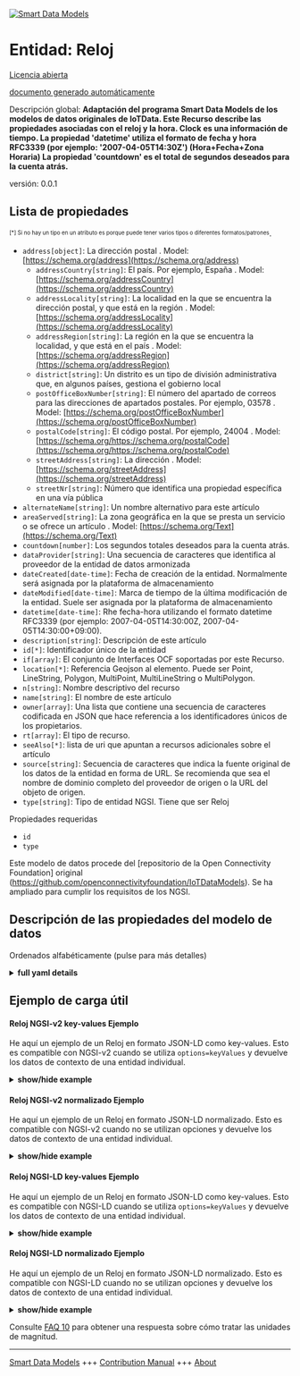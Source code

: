 <!-- 10-Header -->    
[![Smart Data Models](https://smartdatamodels.org/wp-content/uploads/2022/01/SmartDataModels_logo.png "Logo")](https://smartdatamodels.org)    
Entidad: Reloj    
==============<!-- /10-Header -->    
<!-- 15-License -->    
[Licencia abierta](https://github.com/smart-data-models//dataModel.OCF/blob/master/Clock/LICENSE.md)    
[documento generado automáticamente](https://docs.google.com/presentation/d/e/2PACX-1vTs-Ng5dIAwkg91oTTUdt8ua7woBXhPnwavZ0FxgR8BsAI_Ek3C5q97Nd94HS8KhP-r_quD4H0fgyt3/pub?start=false&loop=false&delayms=3000#slide=id.gb715ace035_0_60)    
<!-- /15-License -->    
<!-- 20-Description -->    
Descripción global: **Adaptación del programa Smart Data Models de los modelos de datos originales de IoTData. Este Recurso describe las propiedades asociadas con el reloj y la hora. Clock es una información de tiempo. La propiedad 'datetime' utiliza el formato de fecha y hora RFC3339 (por ejemplo: '2007-04-05T14:30Z') (Hora+Fecha+Zona Horaria) La propiedad 'countdown' es el total de segundos deseados para la cuenta atrás.**    
versión: 0.0.1    
<!-- /20-Description -->    
<!-- 30-PropertiesList -->    
## Lista de propiedades    
<sup><sub>[*] Si no hay un tipo en un atributo es porque puede tener varios tipos o diferentes formatos/patrones</sub></sup>.    
- `address[object]`: La dirección postal  . Model: [https://schema.org/address](https://schema.org/address)	- `addressCountry[string]`: El país. Por ejemplo, España  . Model: [https://schema.org/addressCountry](https://schema.org/addressCountry)    
	- `addressLocality[string]`: La localidad en la que se encuentra la dirección postal, y que está en la región  . Model: [https://schema.org/addressLocality](https://schema.org/addressLocality)    
	- `addressRegion[string]`: La región en la que se encuentra la localidad, y que está en el país  . Model: [https://schema.org/addressRegion](https://schema.org/addressRegion)    
	- `district[string]`: Un distrito es un tipo de división administrativa que, en algunos países, gestiona el gobierno local      
	- `postOfficeBoxNumber[string]`: El número del apartado de correos para las direcciones de apartados postales. Por ejemplo, 03578  . Model: [https://schema.org/postOfficeBoxNumber](https://schema.org/postOfficeBoxNumber)    
	- `postalCode[string]`: El código postal. Por ejemplo, 24004  . Model: [https://schema.org/https://schema.org/postalCode](https://schema.org/https://schema.org/postalCode)    
	- `streetAddress[string]`: La dirección  . Model: [https://schema.org/streetAddress](https://schema.org/streetAddress)    
	- `streetNr[string]`: Número que identifica una propiedad específica en una vía pública      
- `alternateName[string]`: Un nombre alternativo para este artículo  - `areaServed[string]`: La zona geográfica en la que se presta un servicio o se ofrece un artículo  . Model: [https://schema.org/Text](https://schema.org/Text)- `countdown[number]`: Los segundos totales deseados para la cuenta atrás.  - `dataProvider[string]`: Una secuencia de caracteres que identifica al proveedor de la entidad de datos armonizada  - `dateCreated[date-time]`: Fecha de creación de la entidad. Normalmente será asignada por la plataforma de almacenamiento  - `dateModified[date-time]`: Marca de tiempo de la última modificación de la entidad. Suele ser asignada por la plataforma de almacenamiento  - `datetime[date-time]`: Rhe fecha-hora utilizando el formato datetime RFC3339 (por ejemplo: 2007-04-05T14:30:00Z, 2007-04-05T14:30:00+09:00).  - `description[string]`: Descripción de este artículo  - `id[*]`: Identificador único de la entidad  - `if[array]`: El conjunto de Interfaces OCF soportadas por este Recurso.  - `location[*]`: Referencia Geojson al elemento. Puede ser Point, LineString, Polygon, MultiPoint, MultiLineString o MultiPolygon.  - `n[string]`: Nombre descriptivo del recurso  - `name[string]`: El nombre de este artículo  - `owner[array]`: Una lista que contiene una secuencia de caracteres codificada en JSON que hace referencia a los identificadores únicos de los propietarios.  - `rt[array]`: El tipo de recurso.  - `seeAlso[*]`: lista de uri que apuntan a recursos adicionales sobre el artículo  - `source[string]`: Secuencia de caracteres que indica la fuente original de los datos de la entidad en forma de URL. Se recomienda que sea el nombre de dominio completo del proveedor de origen o la URL del objeto de origen.  - `type[string]`: Tipo de entidad NGSI. Tiene que ser Reloj  <!-- /30-PropertiesList -->    
<!-- 35-RequiredProperties -->    
Propiedades requeridas    
- `id`  - `type`  <!-- /35-RequiredProperties -->    
<!-- 40-RequiredProperties -->    
Este modelo de datos procede del [repositorio de la Open Connectivity Foundation] original (https://github.com/openconnectivityfoundation/IoTDataModels). Se ha ampliado para cumplir los requisitos de los NGSI.    
<!-- /40-RequiredProperties -->    
<!-- 50-DataModelHeader -->    
## Descripción de las propiedades del modelo de datos    
Ordenados alfabéticamente (pulse para más detalles)    
<!-- /50-DataModelHeader -->    
<!-- 60-ModelYaml -->    
<details><summary><strong>full yaml details</strong></summary>      
```yaml    
Clock:      
  description: 'Smart Data Models Program adaptation of the original IoTData data Models. This Resource describes the properties associated with clock and time. Clock is a time information. The Property ''datetime'' is using RFC3339 datetime format (e.g: ''2007-04-05T14:30Z'') (Time+Date+Timezone) The Property ''countdown'' is the desired total seconds for countdown.'      
  properties:      
    address:      
      description: The mailing address      
      properties:      
        addressCountry:      
          description: 'The country. For example, Spain'      
          type: string      
          x-ngsi:      
            model: https://schema.org/addressCountry      
            type: Property      
        addressLocality:      
          description: 'The locality in which the street address is, and which is in the region'      
          type: string      
          x-ngsi:      
            model: https://schema.org/addressLocality      
            type: Property      
        addressRegion:      
          description: 'The region in which the locality is, and which is in the country'      
          type: string      
          x-ngsi:      
            model: https://schema.org/addressRegion      
            type: Property      
        district:      
          description: 'A district is a type of administrative division that, in some countries, is managed by the local government'      
          type: string      
          x-ngsi:      
            type: Property      
        postOfficeBoxNumber:      
          description: 'The post office box number for PO box addresses. For example, 03578'      
          type: string      
          x-ngsi:      
            model: https://schema.org/postOfficeBoxNumber      
            type: Property      
        postalCode:      
          description: 'The postal code. For example, 24004'      
          type: string      
          x-ngsi:      
            model: https://schema.org/https://schema.org/postalCode      
            type: Property      
        streetAddress:      
          description: The street address      
          type: string      
          x-ngsi:      
            model: https://schema.org/streetAddress      
            type: Property      
        streetNr:      
          description: Number identifying a specific property on a public street      
          type: string      
          x-ngsi:      
            type: Property      
      type: object      
      x-ngsi:      
        model: https://schema.org/address      
        type: Property      
    alternateName:      
      description: An alternative name for this item      
      type: string      
      x-ngsi:      
        type: Property      
    areaServed:      
      description: The geographic area where a service or offered item is provided      
      type: string      
      x-ngsi:      
        model: https://schema.org/Text      
        type: Property      
    countdown:      
      description: The desired total seconds for countdown.      
      minimum: 0      
      type: number      
      x-ngsi:      
        type: Property      
    dataProvider:      
      description: A sequence of characters identifying the provider of the harmonised data entity      
      type: string      
      x-ngsi:      
        type: Property      
    dateCreated:      
      description: Entity creation timestamp. This will usually be allocated by the storage platform      
      format: date-time      
      type: string      
      x-ngsi:      
        type: Property      
    dateModified:      
      description: Timestamp of the last modification of the entity. This will usually be allocated by the storage platform      
      format: date-time      
      type: string      
      x-ngsi:      
        type: Property      
    datetime:      
      description: 'Rhe date time using RFC3339 datetime format (e.g: 2007-04-05T14:30:00Z, 2007-04-05T14:30:00+09:00).'      
      format: date-time      
      type: string      
      x-ngsi:      
        type: Property      
    description:      
      description: A description of this item      
      type: string      
      x-ngsi:      
        type: Property      
    id:      
      anyOf:      
        - description: Identifier format of any NGSI entity      
          maxLength: 256      
          minLength: 1      
          pattern: ^[\w\-\.\{\}\$\+\*\[\]`|~^@!,:\\]+$      
          type: string      
          x-ngsi:      
            type: Property      
        - description: Identifier format of any NGSI entity      
          format: uri      
          type: string      
          x-ngsi:      
            type: Property      
      description: Unique identifier of the entity      
      x-ngsi:      
        type: Property      
    if:      
      description: The OCF Interface set supported by this Resource.      
      items:      
        enum:      
          - oic.if.a      
          - oic.if.baseline      
        type: string      
      minItems: 2      
      readOnly: true      
      type: array      
      uniqueItems: true      
      x-ngsi:      
        type: Property      
    location:      
      description: 'Geojson reference to the item. It can be Point, LineString, Polygon, MultiPoint, MultiLineString or MultiPolygon'      
      oneOf:      
        - description: Geojson reference to the item. Point      
          properties:      
            bbox:      
              items:      
                type: number      
              minItems: 4      
              type: array      
            coordinates:      
              items:      
                type: number      
              minItems: 2      
              type: array      
            type:      
              enum:      
                - Point      
              type: string      
          required:      
            - type      
            - coordinates      
          title: GeoJSON Point      
          type: object      
          x-ngsi:      
            type: GeoProperty      
        - description: Geojson reference to the item. LineString      
          properties:      
            bbox:      
              items:      
                type: number      
              minItems: 4      
              type: array      
            coordinates:      
              items:      
                items:      
                  type: number      
                minItems: 2      
                type: array      
              minItems: 2      
              type: array      
            type:      
              enum:      
                - LineString      
              type: string      
          required:      
            - type      
            - coordinates      
          title: GeoJSON LineString      
          type: object      
          x-ngsi:      
            type: GeoProperty      
        - description: Geojson reference to the item. Polygon      
          properties:      
            bbox:      
              items:      
                type: number      
              minItems: 4      
              type: array      
            coordinates:      
              items:      
                items:      
                  items:      
                    type: number      
                  minItems: 2      
                  type: array      
                minItems: 4      
                type: array      
              type: array      
            type:      
              enum:      
                - Polygon      
              type: string      
          required:      
            - type      
            - coordinates      
          title: GeoJSON Polygon      
          type: object      
          x-ngsi:      
            type: GeoProperty      
        - description: Geojson reference to the item. MultiPoint      
          properties:      
            bbox:      
              items:      
                type: number      
              minItems: 4      
              type: array      
            coordinates:      
              items:      
                items:      
                  type: number      
                minItems: 2      
                type: array      
              type: array      
            type:      
              enum:      
                - MultiPoint      
              type: string      
          required:      
            - type      
            - coordinates      
          title: GeoJSON MultiPoint      
          type: object      
          x-ngsi:      
            type: GeoProperty      
        - description: Geojson reference to the item. MultiLineString      
          properties:      
            bbox:      
              items:      
                type: number      
              minItems: 4      
              type: array      
            coordinates:      
              items:      
                items:      
                  items:      
                    type: number      
                  minItems: 2      
                  type: array      
                minItems: 2      
                type: array      
              type: array      
            type:      
              enum:      
                - MultiLineString      
              type: string      
          required:      
            - type      
            - coordinates      
          title: GeoJSON MultiLineString      
          type: object      
          x-ngsi:      
            type: GeoProperty      
        - description: Geojson reference to the item. MultiLineString      
          properties:      
            bbox:      
              items:      
                type: number      
              minItems: 4      
              type: array      
            coordinates:      
              items:      
                items:      
                  items:      
                    items:      
                      type: number      
                    minItems: 2      
                    type: array      
                  minItems: 4      
                  type: array      
                type: array      
              type: array      
            type:      
              enum:      
                - MultiPolygon      
              type: string      
          required:      
            - type      
            - coordinates      
          title: GeoJSON MultiPolygon      
          type: object      
          x-ngsi:      
            type: GeoProperty      
      x-ngsi:      
        type: GeoProperty      
    n:      
      description: Friendly name of the Resource      
      maxLength: 64      
      readOnly: true      
      type: string      
      x-ngsi:      
        type: Property      
    name:      
      description: The name of this item      
      type: string      
      x-ngsi:      
        type: Property      
    owner:      
      description: A List containing a JSON encoded sequence of characters referencing the unique Ids of the owner(s)      
      items:      
        anyOf:      
          - description: Identifier format of any NGSI entity      
            maxLength: 256      
            minLength: 1      
            pattern: ^[\w\-\.\{\}\$\+\*\[\]`|~^@!,:\\]+$      
            type: string      
            x-ngsi:      
              type: Property      
          - description: Identifier format of any NGSI entity      
            format: uri      
            type: string      
            x-ngsi:      
              type: Property      
        description: Unique identifier of the entity      
        x-ngsi:      
          type: Property      
      type: array      
      x-ngsi:      
        type: Property      
    rt:      
      description: The Resource Type.      
      items:      
        enum:      
          - oic.r.clock      
        maxLength: 64      
        type: string      
      minItems: 1      
      readOnly: true      
      type: array      
      x-ngsi:      
        type: Property      
    seeAlso:      
      description: list of uri pointing to additional resources about the item      
      oneOf:      
        - items:      
            format: uri      
            type: string      
          minItems: 1      
          type: array      
        - format: uri      
          type: string      
      x-ngsi:      
        type: Property      
    source:      
      description: 'A sequence of characters giving the original source of the entity data as a URL. Recommended to be the fully qualified domain name of the source provider, or the URL to the source object'      
      type: string      
      x-ngsi:      
        type: Property      
    type:      
      description: NGSI entity type. It has to be Clock      
      enum:      
        - Clock      
      type: string      
      x-ngsi:      
        type: Property      
  required:      
    - id      
    - type      
  type: object      
  x-derived-from: https://github.com/OpenInterConnect/IoTDataModels/blob/master/ClockResURI.swagger.json      
  x-disclaimer: 'Redistribution and use in source and binary forms, with or without modification, are permitted  provided that the license conditions are met. Copyleft (c) 2022 Contributors to Smart Data Models Program'      
  x-license-url: https://github.com/smart-data-models/dataModel.OCF/blob/master/Clock/LICENSE.md      
  x-model-schema: https://smart-data-models.github.io/dataModel.IoTDataModels/Clock/schema.json      
  x-model-tags: OCF      
  x-version: 0.0.1      
```    
</details>      
<!-- /60-ModelYaml -->    
<!-- 70-MiddleNotes -->    
<!-- /70-MiddleNotes -->    
<!-- 80-Examples -->    
## Ejemplo de carga útil    
#### Reloj NGSI-v2 key-values Ejemplo    
He aquí un ejemplo de un Reloj en formato JSON-LD como key-values. Esto es compatible con NGSI-v2 cuando se utiliza `options=keyValues` y devuelve los datos de contexto de una entidad individual.    
<details><summary><strong>show/hide example</strong></summary>      
```json  
{  
  "id": "urn:ngsi-ld:Clock:id:KNNB:48612133",  
  "dateCreated": "2012-01-18T03:45:31Z",  
  "dateModified": "2005-05-24T17:26:56Z",  
  "source": "Health quickly able bad enter positive education. Officer probably walk ground wall white probably.",  
  "name": "Paper read support consumer indeed. Themselves traditional you network operation cost head church. Return look kid PM.",  
  "alternateName": "Hard garden create method.",  
  "description": "New represent event provide because. Pressure common service deep lay.",  
  "dataProvider": "Need rate bad ball. C",  
  "owner": [  
    "urn:ngsi-ld:Clock:items:GAOB:91987918",  
    "urn:ngsi-ld:Clock:items:WNGQ:28000875"  
  ],  
  "seeAlso": [  
    "urn:ngsi-ld:Clock:items:HKBV:34608800"  
  ],  
  "location": {  
    "type": "Point",  
    "coordinates": [  
      1.022875,  
      -104.816895  
    ]  
  },  
  "address": {  
    "streetAddress": "To",  
    "addressLocality": "Only already various north or break. Catch author resource nothing movie sometimes wife opportunity. Sound doctor and usually.",  
    "addressRegion": "Third tonight social such but sure almost both. Admit attention shoulder public unit item adult. Final woman develop rep",  
    "addressCountry": "Girl themselves animal art trial. Community western although human difficult leg sit democratic.",  
    "postalCode": "Also special measure make act. Since require bill heavy. Technology want yes month.",  
    "postOfficeBoxNumber": "Also they media. Direction threat matter cover among discussion report by. Education good white level road company military.",  
    "streetNr": "Ago imagine step thing today. Agent building job certainly building. Forget own throug",  
    "district": "Goal yes amount could pressure. Cell his region simple. Gun four occur course dinner list."  
  },  
  "areaServed": "Practice view loss reveal race admit create plan. Dog treat long Congress account care. In relationship your option similar improve financial.",  
  "rt": [  
    "oic.r.clock"  
  ],  
  "countdown": 678.4,  
  "datetime": "1992-12-09T06:56:25Z",  
  "n": "Guess beat rich war administration. T",  
  "if": [  
    "oic.if.baseline",  
    "oic.if.a"  
  ],  
  "type": "Clock"  
}  
```  
</details>    
#### Reloj NGSI-v2 normalizado Ejemplo    
He aquí un ejemplo de un Reloj en formato JSON-LD normalizado. Esto es compatible con NGSI-v2 cuando no se utilizan opciones y devuelve los datos de contexto de una entidad individual.    
<details><summary><strong>show/hide example</strong></summary>      
```json  
{  
  "id": "urn:ngsi-ld:Clock:id:KNNB:48612133",  
  "dateCreated": {  
    "type": "DateTime",  
    "value": "2012-01-18T03:45:31Z"  
  },  
  "dateModified": {  
    "type": "DateTime",  
    "value": "2005-05-24T17:26:56Z"  
  },  
  "source": {  
    "type": "Text",  
    "value": "Health quickly able bad enter positive education. Officer probably walk ground wall white probably."  
  },  
  "name": {  
    "type": "Text",  
    "value": "Paper read support consumer indeed. Themselves traditional you network operation cost head church. Return look kid PM."  
  },  
  "alternateName": {  
    "type": "Text",  
    "value": "Hard garden create method."  
  },  
  "description": {  
    "type": "Text",  
    "value": "New represent event provide because. Pressure common service deep lay."  
  },  
  "dataProvider": {  
    "type": "Text",  
    "value": "Need rate bad ball. C"  
  },  
  "owner": {  
    "type": "StructuredValue",  
    "value": [  
      "urn:ngsi-ld:Clock:items:GAOB:91987918",  
      "urn:ngsi-ld:Clock:items:WNGQ:28000875"  
    ]  
  },  
  "seeAlso": {  
    "type": "StructuredValue",  
    "value": [  
      "urn:ngsi-ld:Clock:items:HKBV:34608800"  
    ]  
  },  
  "location": {  
    "type": "geo:json",  
    "value": {  
      "type": "Point",  
      "coordinates": [  
        1.022875,  
        -104.816895  
      ]  
    }  
  },  
  "address": {  
    "type": "StructuredValue",  
    "value": {  
      "streetAddress": "To",  
      "addressLocality": "Only already various north or break. Catch author resource nothing movie sometimes wife opportunity. Sound doctor and usually.",  
      "addressRegion": "Third tonight social such but sure almost both. Admit attention shoulder public unit item adult. Final woman develop rep",  
      "addressCountry": "Girl themselves animal art trial. Community western although human difficult leg sit democratic.",  
      "postalCode": "Also special measure make act. Since require bill heavy. Technology want yes month.",  
      "postOfficeBoxNumber": "Also they media. Direction threat matter cover among discussion report by. Education good white level road company military.",  
      "streetNr": "Ago imagine step thing today. Agent building job certainly building. Forget own throug",  
      "district": "Goal yes amount could pressure. Cell his region simple. Gun four occur course dinner list."  
    }  
  },  
  "areaServed": {  
    "type": "Text",  
    "value": "Practice view loss reveal race admit create plan. Dog treat long Congress account care. In relationship your option similar improve financial."  
  },  
  "rt": {  
    "type": "StructuredValue",  
    "value": [  
      "oic.r.clock"  
    ]  
  },  
  "countdown": {  
    "type": "Number",  
    "value": 678.4  
  },  
  "datetime": {  
    "type": "DateTime",  
    "value": "1992-12-09T06:56:25Z"  
  },  
  "n": {  
    "type": "Text",  
    "value": "Guess beat rich war administration. T"  
  },  
  "if": {  
    "type": "StructuredValue",  
    "value": [  
      "oic.if.baseline",  
      "oic.if.a"  
    ]  
  },  
  "type": "Clock"  
}  
```  
</details>    
#### Reloj NGSI-LD key-values Ejemplo    
He aquí un ejemplo de un Reloj en formato JSON-LD como key-values. Esto es compatible con NGSI-LD cuando se utiliza `options=keyValues` y devuelve los datos de contexto de una entidad individual.    
<details><summary><strong>show/hide example</strong></summary>      
```json  
{  
  "id": "urn:ngsi-ld:Clock:id:KNNB:48612133",  
  "dateCreated": "2012-01-18T03:45:31Z",  
  "dateModified": "2005-05-24T17:26:56Z",  
  "source": "Health quickly able bad enter positive education. Officer probably walk ground wall white probably.",  
  "name": "Paper read support consumer indeed. Themselves traditional you network operation cost head church. Return look kid PM.",  
  "alternateName": "Hard garden create method.",  
  "description": "New represent event provide because. Pressure common service deep lay.",  
  "dataProvider": "Need rate bad ball. C",  
  "owner": [  
    "urn:ngsi-ld:Clock:items:GAOB:91987918",  
    "urn:ngsi-ld:Clock:items:WNGQ:28000875"  
  ],  
  "seeAlso": [  
    "urn:ngsi-ld:Clock:items:HKBV:34608800"  
  ],  
  "location": {  
    "type": "Point",  
    "coordinates": [  
      1.022875,  
      -104.816895  
    ]  
  },  
  "address": {  
    "streetAddress": "To",  
    "addressLocality": "Only already various north or break. Catch author resource nothing movie sometimes wife opportunity. Sound doctor and usually.",  
    "addressRegion": "Third tonight social such but sure almost both. Admit attention shoulder public unit item adult. Final woman develop rep",  
    "addressCountry": "Girl themselves animal art trial. Community western although human difficult leg sit democratic.",  
    "postalCode": "Also special measure make act. Since require bill heavy. Technology want yes month.",  
    "postOfficeBoxNumber": "Also they media. Direction threat matter cover among discussion report by. Education good white level road company military.",  
    "streetNr": "Ago imagine step thing today. Agent building job certainly building. Forget own throug",  
    "district": "Goal yes amount could pressure. Cell his region simple. Gun four occur course dinner list."  
  },  
  "areaServed": "Practice view loss reveal race admit create plan. Dog treat long Congress account care. In relationship your option similar improve financial.",  
  "rt": [  
    "oic.r.clock"  
  ],  
  "countdown": 678.4,  
  "datetime": "1992-12-09T06:56:25Z",  
  "n": "Guess beat rich war administration. T",  
  "if": [  
    "oic.if.baseline",  
    "oic.if.a"  
  ],  
  "type": "Clock",  
  "@context": [  
    "https://smartdatamodels.org/context.jsonld"  
  ]  
}  
```  
</details>    
#### Reloj NGSI-LD normalizado Ejemplo    
He aquí un ejemplo de un Reloj en formato JSON-LD normalizado. Esto es compatible con NGSI-LD cuando no se utilizan opciones y devuelve los datos de contexto de una entidad individual.    
<details><summary><strong>show/hide example</strong></summary>      
```json  
{  
    "id": "urn:ngsi-ld:Clock:id:KNNB:48612133",  
    "dateCreated": {  
        "type": "Property",  
        "value": {  
            "@type": "DateTime",  
            "@value": "2012-01-18T03:45:31Z"  
        }  
    },  
    "dateModified": {  
        "type": "Property",  
        "value": {  
            "@type": "DateTime",  
            "@value": "2005-05-24T17:26:56Z"  
        }  
    },  
    "source": {  
        "type": "Property",  
        "value": "Health quickly able bad enter positive education. Officer probably walk ground wall white probably."  
    },  
    "name": {  
        "type": "Property",  
        "value": "Paper read support consumer indeed. Themselves traditional you network operation cost head church. Return look kid PM."  
    },  
    "alternateName": {  
        "type": "Property",  
        "value": "Hard garden create method."  
    },  
    "description": {  
        "type": "Property",  
        "value": "New represent event provide because. Pressure common service deep lay."  
    },  
    "dataProvider": {  
        "type": "Property",  
        "value": "Need rate bad ball. C"  
    },  
    "owner": {  
        "type": "Property",  
        "value": [  
            "urn:ngsi-ld:Clock:items:GAOB:91987918",  
            "urn:ngsi-ld:Clock:items:WNGQ:28000875"  
        ]  
    },  
    "seeAlso": {  
        "type": "Property",  
        "value": [  
            "urn:ngsi-ld:Clock:items:HKBV:34608800"  
        ]  
    },  
    "location": {  
        "type": "GeoProperty",  
        "value": {  
            "type": "Point",  
            "coordinates": [  
                1.022875,  
                -104.816895  
            ]  
        }  
    },  
    "address": {  
        "type": "Property",  
        "value": {  
            "streetAddress": "To",  
            "addressLocality": "Only already various north or break. Catch author resource nothing movie sometimes wife opportunity. Sound doctor and usually.",  
            "addressRegion": "Third tonight social such but sure almost both. Admit attention shoulder public unit item adult. Final woman develop rep",  
            "addressCountry": "Girl themselves animal art trial. Community western although human difficult leg sit democratic.",  
            "postalCode": "Also special measure make act. Since require bill heavy. Technology want yes month.",  
            "postOfficeBoxNumber": "Also they media. Direction threat matter cover among discussion report by. Education good white level road company military.",  
            "streetNr": "Ago imagine step thing today. Agent building job certainly building. Forget own throug",  
            "district": "Goal yes amount could pressure. Cell his region simple. Gun four occur course dinner list."  
        }  
    },  
    "areaServed": {  
        "type": "Property",  
        "value": "Practice view loss reveal race admit create plan. Dog treat long Congress account care. In relationship your option similar improve financial."  
    },  
    "rt": {  
        "type": "Property",  
        "value": [  
            "oic.r.clock"  
        ]  
    },  
    "countdown": {  
        "type": "Property",  
        "value": 678.4  
    },  
    "datetime": {  
        "type": "Property",  
        "value": {  
            "@type": "DateTime",  
            "@value": "1992-12-09T06:56:25Z"  
        }  
    },  
    "n": {  
        "type": "Property",  
        "value": "Guess beat rich war administration. T"  
    },  
    "if": {  
        "type": "Property",  
        "value": [  
            "oic.if.baseline",  
            "oic.if.a"  
        ]  
    },  
    "type": "Clock",  
    "@context": [  
        "https://smartdatamodels.org/context.jsonld"  
    ]  
}  
```  
</details><!-- /80-Examples -->    
<!-- 90-FooterNotes -->    
<!-- /90-FooterNotes -->    
<!-- 95-Units -->    
Consulte [FAQ 10](https://smartdatamodels.org/index.php/faqs/) para obtener una respuesta sobre cómo tratar las unidades de magnitud.    
<!-- /95-Units -->    
<!-- 97-LastFooter -->    
---    
[Smart Data Models](https://smartdatamodels.org) +++ [Contribution Manual](https://bit.ly/contribution_manual) +++ [About](https://bit.ly/Introduction_SDM)<!-- /97-LastFooter -->    

